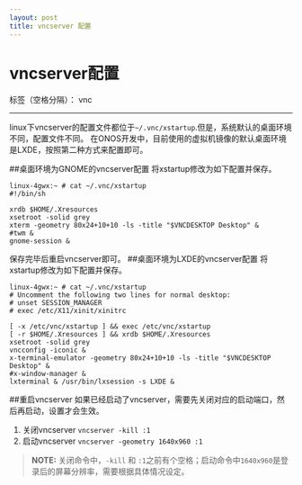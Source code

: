 ```yaml
---
layout: post
title: vncserver 配置
---
```


# **vncserver**配置


标签（空格分隔）： vnc

---
linux下vncserver的配置文件都位于`~/.vnc/xstartup`.但是，系统默认的桌面环境不同，配置文件不同。
在ONOS开发中，目前使用的虚拟机镜像的默认桌面环境是LXDE，按照第二种方式来配置即可。

##桌面环境为GNOME的vncserver配置
将xstartup修改为如下配置并保存。
```shell
linux-4gwx:~ # cat ~/.vnc/xstartup 
#!/bin/sh

xrdb $HOME/.Xresources
xsetroot -solid grey
xterm -geometry 80x24+10+10 -ls -title "$VNCDESKTOP Desktop" &
#twm &
gnome-session &
```
保存完毕后重启vncserver即可。
##桌面环境为LXDE的vncserver配置
将xstartup修改为如下配置并保存。
```shell
linux-4gwx:~ # cat ~/.vnc/xstartup 
# Uncomment the following two lines for normal desktop:
# unset SESSION_MANAGER
# exec /etc/X11/xinit/xinitrc

[ -x /etc/vnc/xstartup ] && exec /etc/vnc/xstartup
[ -r $HOME/.Xresources ] && xrdb $HOME/.Xresources
xsetroot -solid grey
vncconfig -iconic &
x-terminal-emulator -geometry 80x24+10+10 -ls -title "$VNCDESKTOP Desktop" &
#x-window-manager &
lxterminal & /usr/bin/lxsession -s LXDE &
```
##重启vncserver
如果已经启动了vncserver，需要先关闭对应的启动端口，然后再启动，设置才会生效。
 1. 关闭vncserver `vncserver -kill :1`
 2. 启动vncserver `vncserver -geometry 1640x960 :1`
> **NOTE:** 关闭命令中，`-kill` 和 `:1`之前有个空格；启动命令中`1640x960`是登录后的屏幕分辨率，需要根据具体情况设定。

